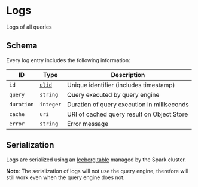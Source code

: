 # Logs

Logs of all queries

## Schema
Every log entry includes the following information:

| ID | Type | Description |
| -- | ---- | ----------- |
| `id` | [`ulid`](https://github.com/ulid/spec) | Unique identifier (includes timestamp) |
| `query` | `string` | Query executed by query engine |
| `duration` | `integer` | Duration of query execution in milliseconds |
| `cache` | `uri` | URI of cached query result on Object Store |
| `error` | `string` | Error message |

## Serialization

Logs are serialized using an [Iceberg table](https://iceberg.apache.org/spec/) managed by the Spark cluster.

**Note**: The serialization of logs will not use the query engine, therefore will still work even when the query engine does not.
